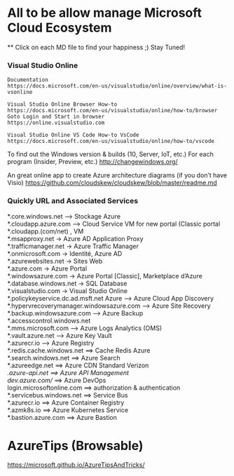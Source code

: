 # All to be allow manage Microsoft Cloud Ecosystem

** Click on each MD file to find your happiness ;) Stay Tuned!

### Visual Studio Online
    Documentation
    https://docs.microsoft.com/en-us/visualstudio/online/overview/what-is-vsonline
    
    Visual Studio Online Browser How-to
    https://docs.microsoft.com/en-us/visualstudio/online/how-to/browser
    Goto Login and Start in browser
    https://online.visualstudio.com

    Visual Studio Online VS Code How-to VsCode
    https://docs.microsoft.com/en-us/visualstudio/online/how-to/vscode
    

To find out the Windows version & builds (10, Server, IoT, etc.) 
For each program (Insider, Preview, etc.)
http://changewindows.org/

An great online app to create Azure architecture diagrams (if you don’t have Visio)
https://github.com/cloudskew/cloudskew/blob/master/readme.md

### Quickly URL and Associated Services <br/>
*.core.windows.net –> Stockage Azure<br/>
*.cloudapp.azure.com –> Cloud Service VM for new portal (Classic portal *.cloudapp.(com/net) , VM<br/>
*.msapproxy.net -> Azure AD Application Proxy<br/>
*.trafficmanager.net -> Azure Traffic Manager<br/>
*.onmicrosoft.com -> Identité, Azure AD<br/>
*.azurewebsites.net -> Sites Web<br/>
*.azure.com -> Azure Portal<br/>
*.windowsazure.com -> Azure Portal [Classic], Marketplace d’Azure<br/>
*.database.windows.net -> SQL Database<br/>
*.visualstudio.com -> Visual Studio Online<br/>
*.policykeyservice.dc.ad.msft.net Azure –> Azure Cloud App Discovery<br/>
*.hypervrecoverymanager.windowsazure.com –> Azure Site Recovery<br/>
*.backup.windowsazure.com –> Azure Backup<br/>
*.accesscontrol.windows.net<br/>
*.mms.microsoft.com –> Azure Logs Analytics (OMS)<br/>
*.vault.azure.net –> Azure Key Vault<br/>
*.azurecr.io –> Azure Registry<br/>
*.redis.cache.windows.net ==> Cache Redis Azure<br/>
*.search.windows.net ==> Azure Search<br/>
*.azureedge.net ==> Azure CDN Standard Verizon<br/>
*.azure-api.net ==> Azure API Management<br/>
dev.azure.com/* ==> Azure DevOps<br/>
login.microsoftonline.com ==> authorization & authentication<br/>
*.servicebus.windows.net ==> Service Bus<br/>
*.azurecr.io ==> Azure Container Registry<br/>
*.azmk8s.io ==> Azure Kubernetes Service<br/>
*.bastion.azure.com ==> Azure Bastion<br/>

# AzureTips (Browsable) 
https://microsoft.github.io/AzureTipsAndTricks/


